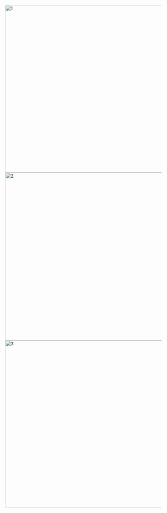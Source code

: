 <img width="540" alt="1" src="https://user-images.githubusercontent.com/99007231/160050278-c937f50f-77c8-4f2f-8cc1-e133deb0e0bc.png">
<img width="540" alt="2" src="https://user-images.githubusercontent.com/99007231/160050287-511e3e8d-8b09-4ac7-80b0-58dbd6cb3ccc.png">
<img width="540" alt="3" src="https://user-images.githubusercontent.com/99007231/160050299-f4ecca9e-9e48-44d3-9f0d-d855f15f96cd.png">
